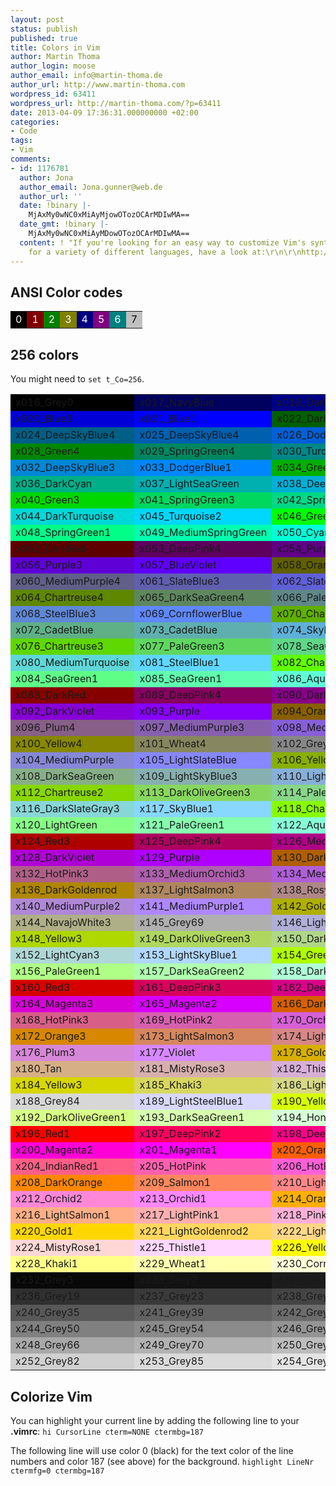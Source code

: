 ```yaml
---
layout: post
status: publish
published: true
title: Colors in Vim
author: Martin Thoma
author_login: moose
author_email: info@martin-thoma.de
author_url: http://www.martin-thoma.com
wordpress_id: 63411
wordpress_url: http://martin-thoma.com/?p=63411
date: 2013-04-09 17:36:31.000000000 +02:00
categories:
- Code
tags:
- Vim
comments:
- id: 1176781
  author: Jona
  author_email: Jona.gunner@web.de
  author_url: ''
  date: !binary |-
    MjAxMy0wNC0xMiAyMjowOTozOCArMDIwMA==
  date_gmt: !binary |-
    MjAxMy0wNC0xMiAyMDowOTozOCArMDIwMA==
  content: ! "If you're looking for an easy way to customize Vim's syntax highlithing
    for a variety of different languages, have a look at:\r\n\r\nhttp://bytefluent.com/vivify/"
---
```

<h2>ANSI Color codes</h2>

<table>
  <tr>
    <td style="background: black;color:white">0</td>
    <td style="background: maroon;color:white">1</td>
    <td style="background: green;color:white">2</td>
    <td style="background: olive;color:white">3</td>
    <td style="background: navy;color:white">4</td>
    <td style="background: purple;color:white">5</td>
    <td style="background: teal;color:white">6</td>
    <td style="background: silver;color:black">7</td>
  </tr>
</table>

<h2>256 colors</h2>
You might need to <code>set t_Co=256</code>.

<table>
<tr>
<td style="background:#000000">x016_Grey0</td>
<td style="background:#00005f">x017_NavyBlue</td>
<td style="background:#000087">x018_DarkBlue</td>
<td style="background:#0000af">x019_Blue3</td>
</tr>
<tr>
<td style="background:#0000d7">x020_Blue3</td>
<td style="background:#0000ff">x021_Blue1</td>
<td style="background:#005f00">x022_DarkGreen</td>
<td style="background:#005f5f">x023_DeepSkyBlue4</td>
</tr>
<tr>
<td style="background:#005f87">x024_DeepSkyBlue4</td>
<td style="background:#005faf">x025_DeepSkyBlue4</td>
<td style="background:#005fd7">x026_DodgerBlue3</td>
<td style="background:#005fff">x027_DodgerBlue2</td>
</tr>
<tr>
<td style="background:#008700">x028_Green4</td>
<td style="background:#00875f">x029_SpringGreen4</td>
<td style="background:#008787">x030_Turquoise4</td>
<td style="background:#0087af">x031_DeepSkyBlue3</td>
</tr>
<tr>
<td style="background:#0087d7">x032_DeepSkyBlue3</td>
<td style="background:#0087ff">x033_DodgerBlue1</td>
<td style="background:#00af00">x034_Green3</td>
<td style="background:#00af5f">x035_SpringGreen3</td>
</tr>
<tr>
<td style="background:#00af87">x036_DarkCyan</td>
<td style="background:#00afaf">x037_LightSeaGreen</td>
<td style="background:#00afd7">x038_DeepSkyBlue2</td>
<td style="background:#00afff">x039_DeepSkyBlue1</td>
</tr>
<tr>
<td style="background:#00d700">x040_Green3</td>
<td style="background:#00d75f">x041_SpringGreen3</td>
<td style="background:#00d787">x042_SpringGreen2</td>
<td style="background:#00d7af">x043_Cyan3</td>
</tr>
<tr>
<td style="background:#00d7d7">x044_DarkTurquoise</td>
<td style="background:#00d7ff">x045_Turquoise2</td>
<td style="background:#00ff00">x046_Green1</td>
<td style="background:#00ff5f">x047_SpringGreen2</td>
</tr>
<tr>
<td style="background:#00ff87">x048_SpringGreen1</td>
<td style="background:#00ffaf">x049_MediumSpringGreen</td>
<td style="background:#00ffd7">x050_Cyan2</td>
<td style="background:#00ffff">x051_Cyan1</td>
</tr>
<tr>
<td style="background:#5f0000">x052_DarkRed</td>
<td style="background:#5f005f">x053_DeepPink4</td>
<td style="background:#5f0087">x054_Purple4</td>
<td style="background:#5f00af">x055_Purple4</td>
</tr>
<tr>
<td style="background:#5f00d7">x056_Purple3</td>
<td style="background:#5f00ff">x057_BlueViolet</td>
<td style="background:#5f5f00">x058_Orange4</td>
<td style="background:#5f5f5f">x059_Grey37</td>
</tr>
<tr>
<td style="background:#5f5f87">x060_MediumPurple4</td>
<td style="background:#5f5faf">x061_SlateBlue3</td>
<td style="background:#5f5fd7">x062_SlateBlue3</td>
<td style="background:#5f5fff">x063_RoyalBlue1</td>
</tr>
<tr>
<td style="background:#5f8700">x064_Chartreuse4</td>
<td style="background:#5f875f">x065_DarkSeaGreen4</td>
<td style="background:#5f8787">x066_PaleTurquoise4</td>
<td style="background:#5f87af">x067_SteelBlue</td>
</tr>
<tr>
<td style="background:#5f87d7">x068_SteelBlue3</td>
<td style="background:#5f87ff">x069_CornflowerBlue</td>
<td style="background:#5faf00">x070_Chartreuse3</td>
<td style="background:#5faf5f">x071_DarkSeaGreen4</td>
</tr>
<tr>
<td style="background:#5faf87">x072_CadetBlue</td>
<td style="background:#5fafaf">x073_CadetBlue</td>
<td style="background:#5fafd7">x074_SkyBlue3</td>
<td style="background:#5fafff">x075_SteelBlue1</td>
</tr>
<tr>
<td style="background:#5fd700">x076_Chartreuse3</td>
<td style="background:#5fd75f">x077_PaleGreen3</td>
<td style="background:#5fd787">x078_SeaGreen3</td>
<td style="background:#5fd7af">x079_Aquamarine3</td>
</tr>
<tr>
<td style="background:#5fd7d7">x080_MediumTurquoise</td>
<td style="background:#5fd7ff">x081_SteelBlue1</td>
<td style="background:#5fff00">x082_Chartreuse2</td>
<td style="background:#5fff5f">x083_SeaGreen2</td>
</tr>
<tr>
<td style="background:#5fff87">x084_SeaGreen1</td>
<td style="background:#5fffaf">x085_SeaGreen1</td>
<td style="background:#5fffd7">x086_Aquamarine1</td>
<td style="background:#5fffff">x087_DarkSlateGray2</td>
</tr>
<tr>
<td style="background:#870000">x088_DarkRed</td>
<td style="background:#87005f">x089_DeepPink4</td>
<td style="background:#870087">x090_DarkMagenta</td>
<td style="background:#8700af">x091_DarkMagenta</td>
</tr>
<tr>
<td style="background:#8700d7">x092_DarkViolet</td>
<td style="background:#8700ff">x093_Purple</td>
<td style="background:#875f00">x094_Orange4</td>
<td style="background:#875f5f">x095_LightPink4</td>
</tr>
<tr>
<td style="background:#875f87">x096_Plum4</td>
<td style="background:#875faf">x097_MediumPurple3</td>
<td style="background:#875fd7">x098_MediumPurple3</td>
<td style="background:#875fff">x099_SlateBlue1</td>
</tr>
<tr>
<td style="background:#878700">x100_Yellow4</td>
<td style="background:#87875f">x101_Wheat4</td>
<td style="background:#878787">x102_Grey53</td>
<td style="background:#8787af">x103_LightSlateGrey</td>
</tr>
<tr>
<td style="background:#8787d7">x104_MediumPurple</td>
<td style="background:#8787ff">x105_LightSlateBlue</td>
<td style="background:#87af00">x106_Yellow4</td>
<td style="background:#87af5f">x107_DarkOliveGreen3</td>
</tr>
<tr>
<td style="background:#87af87">x108_DarkSeaGreen</td>
<td style="background:#87afaf">x109_LightSkyBlue3</td>
<td style="background:#87afd7">x110_LightSkyBlue3</td>
<td style="background:#87afff">x111_SkyBlue2</td>
</tr>
<tr>
<td style="background:#87d700">x112_Chartreuse2</td>
<td style="background:#87d75f">x113_DarkOliveGreen3</td>
<td style="background:#87d787">x114_PaleGreen3</td>
<td style="background:#87d7af">x115_DarkSeaGreen3</td>
</tr>
<tr>
<td style="background:#87d7d7">x116_DarkSlateGray3</td>
<td style="background:#87d7ff">x117_SkyBlue1</td>
<td style="background:#87ff00">x118_Chartreuse1</td>
<td style="background:#87ff5f">x119_LightGreen</td>
</tr>
<tr>
<td style="background:#87ff87">x120_LightGreen</td>
<td style="background:#87ffaf">x121_PaleGreen1</td>
<td style="background:#87ffd7">x122_Aquamarine1</td>
<td style="background:#87ffff">x123_DarkSlateGray1</td>
</tr>
<tr>
<td style="background:#af0000">x124_Red3</td>
<td style="background:#af005f">x125_DeepPink4</td>
<td style="background:#af0087">x126_MediumVioletRed</td>
<td style="background:#af00af">x127_Magenta3</td>
</tr>
<tr>
<td style="background:#af00d7">x128_DarkViolet</td>
<td style="background:#af00ff">x129_Purple</td>
<td style="background:#af5f00">x130_DarkOrange3</td>
<td style="background:#af5f5f">x131_IndianRed</td>
</tr>
<tr>
<td style="background:#af5f87">x132_HotPink3</td>
<td style="background:#af5faf">x133_MediumOrchid3</td>
<td style="background:#af5fd7">x134_MediumOrchid</td>
<td style="background:#af5fff">x135_MediumPurple2</td>
</tr>
<tr>
<td style="background:#af8700">x136_DarkGoldenrod</td>
<td style="background:#af875f">x137_LightSalmon3</td>
<td style="background:#af8787">x138_RosyBrown</td>
<td style="background:#af87af">x139_Grey63</td>
</tr>
<tr>
<td style="background:#af87d7">x140_MediumPurple2</td>
<td style="background:#af87ff">x141_MediumPurple1</td>
<td style="background:#afaf00">x142_Gold3</td>
<td style="background:#afaf5f">x143_DarkKhaki</td>
</tr>
<tr>
<td style="background:#afaf87">x144_NavajoWhite3</td>
<td style="background:#afafaf">x145_Grey69</td>
<td style="background:#afafd7">x146_LightSteelBlue3</td>
<td style="background:#afafff">x147_LightSteelBlue</td>
</tr>
<tr>
<td style="background:#afd700">x148_Yellow3</td>
<td style="background:#afd75f">x149_DarkOliveGreen3</td>
<td style="background:#afd787">x150_DarkSeaGreen3</td>
<td style="background:#afd7af">x151_DarkSeaGreen2</td>
</tr>
<tr>
<td style="background:#afd7d7">x152_LightCyan3</td>
<td style="background:#afd7ff">x153_LightSkyBlue1</td>
<td style="background:#afff00">x154_GreenYellow</td>
<td style="background:#afff5f">x155_DarkOliveGreen2</td>
</tr>
<tr>
<td style="background:#afff87">x156_PaleGreen1</td>
<td style="background:#afffaf">x157_DarkSeaGreen2</td>
<td style="background:#afffd7">x158_DarkSeaGreen1</td>
<td style="background:#afffff">x159_PaleTurquoise1</td>
</tr>
<tr>
<td style="background:#d70000">x160_Red3</td>
<td style="background:#d7005f">x161_DeepPink3</td>
<td style="background:#d70087">x162_DeepPink3</td>
<td style="background:#d700af">x163_Magenta3</td>
</tr>
<tr>
<td style="background:#d700d7">x164_Magenta3</td>
<td style="background:#d700ff">x165_Magenta2</td>
<td style="background:#d75f00">x166_DarkOrange3</td>
<td style="background:#d75f5f">x167_IndianRed</td>
</tr>
<tr>
<td style="background:#d75f87">x168_HotPink3</td>
<td style="background:#d75faf">x169_HotPink2</td>
<td style="background:#d75fd7">x170_Orchid</td>
<td style="background:#d75fff">x171_MediumOrchid1</td>
</tr>
<tr>
<td style="background:#d78700">x172_Orange3</td>
<td style="background:#d7875f">x173_LightSalmon3</td>
<td style="background:#d78787">x174_LightPink3</td>
<td style="background:#d787af">x175_Pink3</td>
</tr>
<tr>
<td style="background:#d787d7">x176_Plum3</td>
<td style="background:#d787ff">x177_Violet</td>
<td style="background:#d7af00">x178_Gold3</td>
<td style="background:#d7af5f">x179_LightGoldenrod3</td>
</tr>
<tr>
<td style="background:#d7af87">x180_Tan</td>
<td style="background:#d7afaf">x181_MistyRose3</td>
<td style="background:#d7afd7">x182_Thistle3</td>
<td style="background:#d7afff">x183_Plum2</td>
</tr>
<tr>
<td style="background:#d7d700">x184_Yellow3</td>
<td style="background:#d7d75f">x185_Khaki3</td>
<td style="background:#d7d787">x186_LightGoldenrod2</td>
<td style="background:#d7d7af">x187_LightYellow3</td>
</tr>
<tr>
<td style="background:#d7d7d7">x188_Grey84</td>
<td style="background:#d7d7ff">x189_LightSteelBlue1</td>
<td style="background:#d7ff00">x190_Yellow2</td>
<td style="background:#d7ff5f">x191_DarkOliveGreen1</td>
</tr>
<tr>
<td style="background:#d7ff87">x192_DarkOliveGreen1</td>
<td style="background:#d7ffaf">x193_DarkSeaGreen1</td>
<td style="background:#d7ffd7">x194_Honeydew2</td>
<td style="background:#d7ffff">x195_LightCyan1</td>
</tr>
<tr>
<td style="background:#ff0000">x196_Red1</td>
<td style="background:#ff005f">x197_DeepPink2</td>
<td style="background:#ff0087">x198_DeepPink1</td>
<td style="background:#ff00af">x199_DeepPink1</td>
</tr>
<tr>
<td style="background:#ff00d7">x200_Magenta2</td>
<td style="background:#ff00ff">x201_Magenta1</td>
<td style="background:#ff5f00">x202_OrangeRed1</td>
<td style="background:#ff5f5f">x203_IndianRed1</td>
</tr>
<tr>
<td style="background:#ff5f87">x204_IndianRed1</td>
<td style="background:#ff5faf">x205_HotPink</td>
<td style="background:#ff5fd7">x206_HotPink</td>
<td style="background:#ff5fff">x207_MediumOrchid1</td>
</tr>
<tr>
<td style="background:#ff8700">x208_DarkOrange</td>
<td style="background:#ff875f">x209_Salmon1</td>
<td style="background:#ff8787">x210_LightCoral</td>
<td style="background:#ff87af">x211_PaleVioletRed1</td>
</tr>
<tr>
<td style="background:#ff87d7">x212_Orchid2</td>
<td style="background:#ff87ff">x213_Orchid1</td>
<td style="background:#ffaf00">x214_Orange1</td>
<td style="background:#ffaf5f">x215_SandyBrown</td>
</tr>
<tr>
<td style="background:#ffaf87">x216_LightSalmon1</td>
<td style="background:#ffafaf">x217_LightPink1</td>
<td style="background:#ffafd7">x218_Pink1</td>
<td style="background:#ffafff">x219_Plum1</td>
</tr>
<tr>
<td style="background:#ffd700">x220_Gold1</td>
<td style="background:#ffd75f">x221_LightGoldenrod2</td>
<td style="background:#ffd787">x222_LightGoldenrod2</td>
<td style="background:#ffd7af">x223_NavajoWhite1</td>
</tr>
<tr>
<td style="background:#ffd7d7">x224_MistyRose1</td>
<td style="background:#ffd7ff">x225_Thistle1</td>
<td style="background:#ffff00">x226_Yellow1</td>
<td style="background:#ffff5f">x227_LightGoldenrod1</td>
</tr>
<tr>
<td style="background:#ffff87">x228_Khaki1</td>
<td style="background:#ffffaf">x229_Wheat1</td>
<td style="background:#ffffd7">x230_Cornsilk1</td>
<td style="background:#ffffff">x231_Grey100</td>
</tr>
<tr>
<td style="background:#080808">x232_Grey3</td>
<td style="background:#121212">x233_Grey7</td>
<td style="background:#1c1c1c">x234_Grey11</td>
<td style="background:#262626">x235_Grey15</td>
</tr>
<tr>
<td style="background:#303030">x236_Grey19</td>
<td style="background:#3a3a3a">x237_Grey23</td>
<td style="background:#444444">x238_Grey27</td>
<td style="background:#4e4e4e">x239_Grey30</td>
</tr>
<tr>
<td style="background:#585858">x240_Grey35</td>
<td style="background:#626262">x241_Grey39</td>
<td style="background:#6c6c6c">x242_Grey42</td>
<td style="background:#767676">x243_Grey46</td>
</tr>
<tr>
<td style="background:#808080">x244_Grey50</td>
<td style="background:#8a8a8a">x245_Grey54</td>
<td style="background:#949494">x246_Grey58</td>
<td style="background:#9e9e9e">x247_Grey62</td>
</tr>
<tr>
<td style="background:#a8a8a8">x248_Grey66</td>
<td style="background:#b2b2b2">x249_Grey70</td>
<td style="background:#bcbcbc">x250_Grey74</td>
<td style="background:#c6c6c6">x251_Grey78</td>
</tr>
<tr>
<td style="background:#d0d0d0">x252_Grey82</td>
<td style="background:#dadada">x253_Grey85</td>
<td style="background:#e4e4e4">x254_Grey89</td>
<td style="background:#eeeeee">x255_Grey93</td>
</tr>
</table>

<h2>Colorize Vim</h2>
You can highlight your current line by adding the following line to your <strong>.vimrc</strong>:
<code>hi CursorLine cterm=NONE ctermbg=187</code>

The following line will use color 0 (black) for the text color of the line numbers and color 187 (see above) for the background.
<code>highlight LineNr ctermfg=0 ctermbg=187</code>
